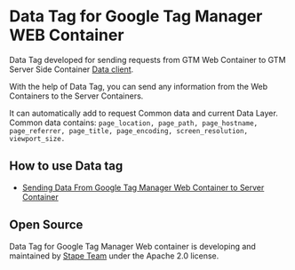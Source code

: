 # Data Tag for Google Tag Manager WEB Container

Data Tag developed for sending requests from GTM Web Container to GTM Server Side Container [Data client](https://github.com/stape-io/data-client).

With the help of Data Tag, you can send any information from the Web Containers to the Server Containers.

It can automatically add to request Common data and current Data Layer.
Common data contains: `page_location, page_path, page_hostname, page_referrer, page_title, page_encoding, screen_resolution, viewport_size.`


## How to use Data tag

- [Sending Data From Google Tag Manager Web Container to Server Container](https://stape.io/sending-data-from-google-tag-manager-web-container-to-the-server-container/)

## Open Source

Data Tag for Google Tag Manager Web container is developing and maintained by [Stape Team](https://stape.io/) under the Apache 2.0 license.
